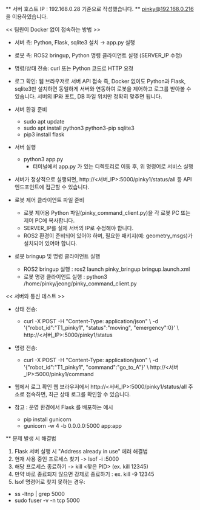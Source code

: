 ** 서버 호스트 IP : 192.168.0.28 기준으로 작성했습니다.
** pinky@192.168.0.216 을 이용하였습니다.

<< 팀원이 Docker 없이 접속하는 방법 >>
- 서버 측: Python, Flask, sqlite3 설치 → app.py 실행
- 로봇 측: ROS2 bringup, Python 명령 클라이언트 실행 (SERVER_IP 수정)
- 명령/상태 전송: curl 또는 Python 코드로 HTTP 요청
- 로그 확인: 웹 브라우저로 서버 API 접속
즉, Docker 없이도 Python과 Flask, sqlite3만 설치하면 동일하게 서버와 연동하여 로봇을 제어하고 로그를 받아볼 수 있습니다.
서버의 IP와 포트, DB 파일 위치만 정확히 맞추면 됩니다.

- 서버 환경 준비
  * sudo apt update
  * sudo apt install python3 python3-pip sqlite3
  * pip3 install flask

- 서버 실행
  * python3 app.py
    - 터미널에서 app.py 가 있는 디렉토리로 이동 후, 위 명령어로 서비스 실행

- 서버가 정상적으로 실행되면,
    http://<서버_IP>:5000/pinky1/status/all 등 API 엔드포인트에 접근할 수 있습니다.

- 로봇 제어 클라이언트 파일 준비
    - 로봇 제어용 Python 파일(pinky_command_client.py)을 각 로봇 PC 또는 제어 PC에 복사합니다.
    - SERVER_IP를 실제 서버의 IP로 수정해야 합니다.
    - ROS2 환경이 준비되어 있어야 하며, 필요한 패키지(예: geometry_msgs)가 설치되어 있어야 합니다.

- 로봇 bringup 및 명령 클라이언트 실행
    - ROS2 bringup 실행 : ros2 launch pinky_bringup bringup.launch.xml
    - 로봇 명령 클라이언트 실행 : python3 /home/pinky/jeong/pinky_command_client.py

<< 서버와 통신 테스트 >>
- 상태 전송:
  * curl -X POST -H "Content-Type: application/json" \ -d '{"robot_id":"T1_pinky1", "status":"moving", "emergency":0}' \ http://<서버_IP>:5000/pinky1/status
- 명령 전송:
  * curl -X POST -H "Content-Type: application/json" \ -d '{"robot_id":"T1_pinky1", "command":"go_to_A"}' \ http://<서버_IP>:5000/pinky1/command

- 웹에서 로그 확인
    웹 브라우저에서 http://<서버_IP>:5000/pinky1/status/all 주소로 접속하면, 최근 상태 로그를 확인할 수 있습니다.
- 참고 : 운영 환경에서 Flask 를 배포하는 예시
    * pip install gunicorn
    * gunicorn -w 4 -b 0.0.0.0:5000 app:app

** 문제 발생 시 해결법
1. Flask 서버 실행 시 "Address already in use" 에러 해결법
2. 현재 사용 중인 프로세스 찾기 -> lsof -i :5000
3. 해당 프로세스 종료하기 -> kill <찾은 PID> (ex. kill 12345)
4. 만약 바로 종료되지 않으면 강제로 종료하기 : ex. kill -9 12345
5. lsof 명령어로 찾지 못하는 경우:
  * ss -ltnp | grep 5000
  * sudo fuser -v -n tcp 5000

